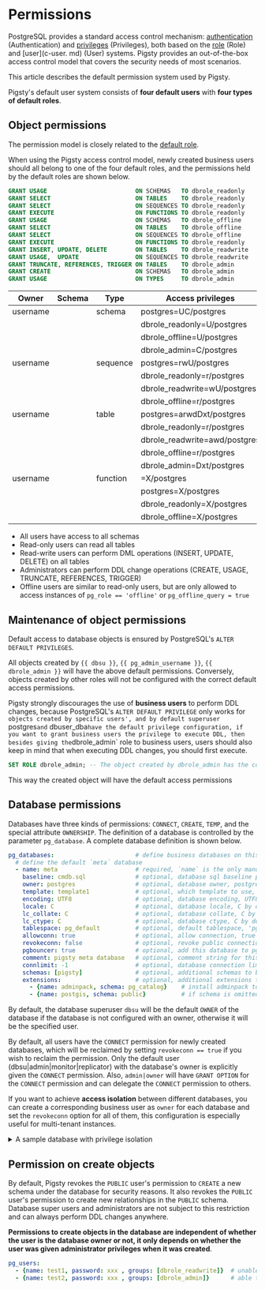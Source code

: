 # Permissions

PostgreSQL provides a standard access control mechanism: [authentication](c-auth.md) (Authentication) and [privileges](c-privilege.md) (Privileges), both based on the [role](c-user.md) (Role) and [user](c-user. md) (User) systems. Pigsty provides an out-of-the-box access control model that covers the security needs of most scenarios.

This article describes the default permission system used by Pigsty.

Pigsty's default user system consists of **four default users** with **four types of default roles**.

## Object permissions

The permission model is closely related to the [default role](c-user.md).

When using the Pigsty access control model, newly created business users should all belong to one of the four default roles, and the permissions held by the default roles are shown below.

```sql
GRANT USAGE                         ON SCHEMAS   TO dbrole_readonly
GRANT SELECT                        ON TABLES    TO dbrole_readonly
GRANT SELECT                        ON SEQUENCES TO dbrole_readonly
GRANT EXECUTE                       ON FUNCTIONS TO dbrole_readonly
GRANT USAGE                         ON SCHEMAS   TO dbrole_offline
GRANT SELECT                        ON TABLES    TO dbrole_offline
GRANT SELECT                        ON SEQUENCES TO dbrole_offline
GRANT EXECUTE                       ON FUNCTIONS TO dbrole_readonly
GRANT INSERT, UPDATE, DELETE        ON TABLES    TO dbrole_readwrite
GRANT USAGE,  UPDATE                ON SEQUENCES TO dbrole_readwrite
GRANT TRUNCATE, REFERENCES, TRIGGER ON TABLES    TO dbrole_admin
GRANT CREATE                        ON SCHEMAS   TO dbrole_admin
GRANT USAGE                         ON TYPES     TO dbrole_admin
```

| Owner    | Schema | Type     | Access privileges             |
| -------- | ------ | -------- | ----------------------------- |
| username |        | schema   | postgres=UC/postgres          |
|          |        |          | dbrole_readonly=U/postgres    |
|          |        |          | dbrole_offline=U/postgres     |
|          |        |          | dbrole_admin=C/postgres       |
| username |        | sequence | postgres=rwU/postgres         |
|          |        |          | dbrole_readonly=r/postgres    |
|          |        |          | dbrole_readwrite=wU/postgres  |
|          |        |          | dbrole_offline=r/postgres     |
| username |        | table    | postgres=arwdDxt/postgres     |
|          |        |          | dbrole_readonly=r/postgres    |
|          |        |          | dbrole_readwrite=awd/postgres |
|          |        |          | dbrole_offline=r/postgres     |
|          |        |          | dbrole_admin=Dxt/postgres     |
| username |        | function | =X/postgres                   |
|          |        |          | postgres=X/postgres           |
|          |        |          | dbrole_readonly=X/postgres    |
|          |        |          | dbrole_offline=X/postgres     |


* All users have access to all schemas
* Read-only users can read all tables
* Read-write users can perform DML operations (INSERT, UPDATE, DELETE) on all tables
* Administrators can perform DDL change operations (CREATE, USAGE, TRUNCATE, REFERENCES, TRIGGER)
* Offline users are similar to read-only users, but are only allowed to access instances of `pg_role == 'offline'` or `pg_offline_query = true`


## Maintenance of object permissions

Default access to database objects is ensured by PostgreSQL's `ALTER DEFAULT PRIVILEGES`.

All objects created by `{{ dbsu }}`, `{{ pg_admin_username }}`, `{{ dbrole_admin }}` will have the above default permissions.
Conversely, objects created by other roles will not be configured with the correct default access permissions.

Pigsty strongly discourages the use of **business users** to perform DDL changes, because PostgreSQL's `ALTER DEFAULT PRIVILEGE` only works for `objects created by specific users', and by default superuser `postgres` and ` dbuser_dba` have the default privilege configuration, if you want to grant business users the privilege to execute DDL, then besides giving the `dbrole_admin` role to business users, users should also keep in mind that when executing DDL changes, you should first execute.

```sql
SET ROLE dbrole_admin; -- The object created by dbrole_admin has the correct default privileges
```

This way the created object will have the default access permissions


## Database permissions

Databases have three kinds of permissions: `CONNECT`, `CREATE`, `TEMP`, and the special attribute `OWNERSHIP`. The definition of a database is controlled by the parameter `pg_database`. A complete database definition is shown below.

```yaml
pg_databases:                       # define business databases on this cluster, array of database definition
  # define the default `meta` database
  - name: meta                      # required, `name` is the only mandatory field of a database definition
    baseline: cmdb.sql              # optional, database sql baseline path, (relative path among ansible search path, e.g files/)
    owner: postgres                 # optional, database owner, postgres by default
    template: template1             # optional, which template to use, template1 by default
    encoding: UTF8                  # optional, database encoding, UTF8 by default. (MUST same as template database)
    locale: C                       # optional, database locale, C by default.  (MUST same as template database)
    lc_collate: C                   # optional, database collate, C by default. (MUST same as template database)
    lc_ctype: C                     # optional, database ctype, C by default.   (MUST same as template database)
    tablespace: pg_default          # optional, default tablespace, 'pg_default' by default.
    allowconn: true                 # optional, allow connection, true by default. false will disable connect at all
    revokeconn: false               # optional, revoke public connection privilege. false by default. (leave connect with grant option to owner)
    pgbouncer: true                 # optional, add this database to pgbouncer database list? true by default
    comment: pigsty meta database   # optional, comment string for this database
    connlimit: -1                   # optional, database connection limit, default -1 disable limit
    schemas: [pigsty]               # optional, additional schemas to be created, array of schema names
    extensions:                     # optional, additional extensions to be installed: array of schema definition `{name,schema}`
      - {name: adminpack, schema: pg_catalog}    # install adminpack to pg_catalog and install postgis to public
      - {name: postgis, schema: public}          # if schema is omitted, extension will be installed according to search_path.

```

By default, the database superuser `dbsu` will be the default `OWNER` of the database if the database is not configured with an owner, otherwise it will be the specified user.

By default, all users have the `CONNECT` permission for newly created databases, which will be reclaimed by setting `revokeconn == true` if you wish to reclaim the permission. Only the default user (dbsu|admin|monitor|replicator) with the database's owner is explicitly given the `CONNECT` permission. Also, `admin|owner` will have `GRANT OPTION` for the `CONNECT` permission and can delegate the `CONNECT` permission to others.

If you want to achieve **access isolation** between different databases, you can create a corresponding business user as `owner` for each database and set the `revokeconn` option for all of them, this configuration is especially useful for multi-tenant instances.

<details>
<summary>A sample database with privilege isolation</summary>

```yaml
#--------------------------------------------------------------#
# pg-infra (example database for cluster loading)
#--------------------------------------------------------------#
pg-infra:
  hosts:
    10.10.10.40: { pg_seq: 1, pg_role: primary }
    10.10.10.41: { pg_seq: 2, pg_role: replica , pg_offline_query: true }
  vars:
    pg_cluster: pg-infrastructure
    pg_version: 13
    vip_address: 10.10.10.4
    pgbouncer_poolmode: session
    pg_hba_rules_extra:
      - title: allow confluence jira gitlab eazybi direct access
        role: common
        rules:
          - host    confluence dbuser_confluence   10.0.0.0/8        md5
          - host    jira       dbuser_jira         10.0.0.0/8        md5
          - host    gitlab     dbuser_gitlab       10.0.0.0/8        md5

    pg_users:
      # infra prod user
      - { name: dbuser_hybridcloud, password: ssag-2xd, pgbouncer: true, roles: [ dbrole_readwrite ] }
      - { name: dbuser_confluence, password: mc2iohos , pgbouncer: true, roles: [ dbrole_admin ] }
      - { name: dbuser_gitlab, password: sdf23g22sfdd , pgbouncer: true, roles: [ dbrole_readwrite ] }
      - { name: dbuser_jira, password: sdpijfsfdsfdfs , pgbouncer: true, roles: [ dbrole_admin ] }
    pg_databases:
      # infra database
      - { name: hybridcloud , revokeconn: true, owner: dbuser_hybridcloud , parameters: { search_path: yay,public } , connlimit: 100 }
      - { name: confluence , revokeconn: true, owner: dbuser_confluence , connlimit: 100 }
      - { name: gitlab , revokeconn: true, owner: dbuser_gitlab, connlimit: 100 }
      - { name: jira , revokeconn: true, owner: dbuser_jira , connlimit: 100 }

```

</details>



## Permission on create objects

By default, Pigsty revokes the `PUBLIC` user's permission to `CREATE` a new schema under the database for security reasons.
It also revokes the `PUBLIC` user's permission to create new relationships in the `PUBLIC` schema.
Database super users and administrators are not subject to this restriction and can always perform DDL changes anywhere.

**Permissions to create objects in the database are independent of whether the user is the database owner or not, it only depends on whether the user was given administrator privileges when it was created**.

```yaml
pg_users:
  - {name: test1, password: xxx , groups: [dbrole_readwrite]}  # unable to execute DDL
  - {name: test2, password: xxx , groups: [dbrole_admin]}      # able to execute DDL
```
